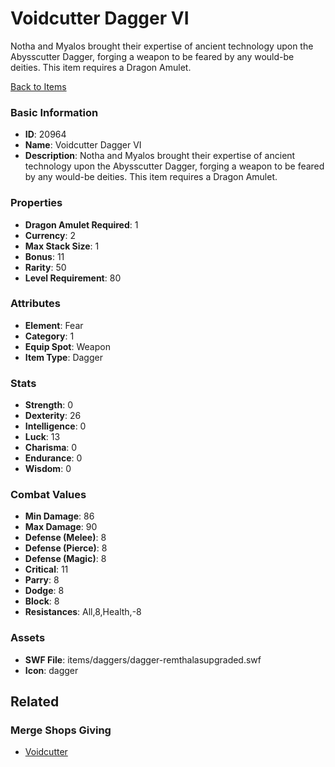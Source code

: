 # Voidcutter Dagger VI

Notha and Myalos brought their expertise of ancient technology upon the Abysscutter Dagger, forging a weapon to be feared by any would-be deities. This item requires a Dragon Amulet.

[Back to Items](../items.md)

### Basic Information

- **ID**: 20964
- **Name**: Voidcutter Dagger VI
- **Description**: Notha and Myalos brought their expertise of ancient technology upon the Abysscutter Dagger, forging a weapon to be feared by any would-be deities. This item requires a Dragon Amulet.

### Properties

- **Dragon Amulet Required**: 1
- **Currency**: 2
- **Max Stack Size**: 1
- **Bonus**: 11
- **Rarity**: 50
- **Level Requirement**: 80

### Attributes

- **Element**: Fear
- **Category**: 1
- **Equip Spot**: Weapon
- **Item Type**: Dagger

### Stats

- **Strength**: 0
- **Dexterity**: 26
- **Intelligence**: 0
- **Luck**: 13
- **Charisma**: 0
- **Endurance**: 0
- **Wisdom**: 0

### Combat Values

- **Min Damage**: 86
- **Max Damage**: 90
- **Defense (Melee)**: 8
- **Defense (Pierce)**: 8
- **Defense (Magic)**: 8
- **Critical**: 11
- **Parry**: 8
- **Dodge**: 8
- **Block**: 8
- **Resistances**: All,8,Health,-8

### Assets

- **SWF File**: items/daggers/dagger-remthalasupgraded.swf
- **Icon**: dagger

## Related

### Merge Shops Giving

- [Voidcutter](../merge-shops/370-voidcutter.md)

